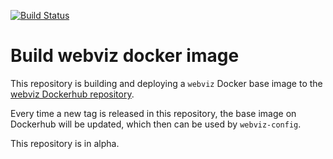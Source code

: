 [![Build Status](https://travis-ci.org/equinor/webviz-docker.svg?branch=master)](https://travis-ci.org/equinor/webviz-docker)

# Build webviz docker image

This repository is building and deploying a `webviz` Docker base image
to the [webviz Dockerhub repository](https://hub.docker.com/u/webviz).

Every time a new tag is released in this repository, the base image on
Dockerhub will be updated, which then can be used by `webviz-config`.

This repository is in alpha.
